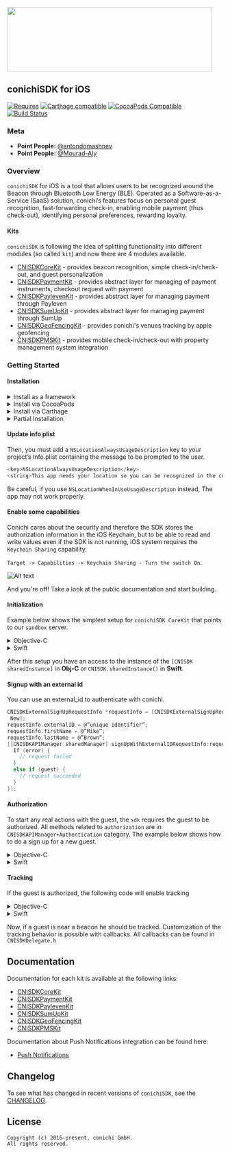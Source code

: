
<img src="https://monosnap.com/file/wJq9ICcBftDMRBGEs6ksf7sNwojalz.png" height="150" width="479" />

## conichiSDK for iOS

[![Requires](https://img.shields.io/badge/Requires-iOS%208+-blue.svg?style=flat)]()
[![Carthage compatible](https://img.shields.io/badge/Carthage-compatible-4BC51D.svg?style=flat)](https://github.com/Carthage/Carthage)
[![CocoaPods Compatible](https://img.shields.io/cocoapods/v/CNISDKCoreKit.svg)](https://img.shields.io/cocoapods/v/CNISDKCoreKit.svg)
[![Build Status](https://travis-ci.org/conichiGMBH/conichi-ios-sdk.svg?branch=master)](https://travis-ci.org/conichiGMBH/conichi-ios-sdk)


### Meta
* __Point People:__ [@antondomashnev](https://github.com/Antondomashnev)
* __Point People:__ [@Mourad-Aly](https://github.com/Mourad-Aly)

### Overview
`conichiSDK` for iOS is a tool that allows users to be recognized around the Beacon through Bluetooth Low Energy (BLE). Operated as a Software-as-a-Service (SaaS) solution, conichi’s features focus on personal guest recognition, fast-forwarding check-in, enabling mobile payment (thus check-out), identifying personal preferences, rewarding loyalty.

#### Kits

`conichiSDK` is following the idea of splitting functionality into different modules (so called `kit`) and now there are 4 modules available.

* [CNISDKCoreKit](https://github.com/conichiGMBH/conichi-ios-sdk/blob/master/Docs/CNISDKCoreKit.md) - provides beacon recognition, simple check-in/check-out, and guest personalization
* [CNISDKPaymentKit](https://github.com/conichiGMBH/conichi-ios-sdk/blob/master/Docs/CNISDKPaymentKit.md) - provides abstract layer for managing of payment instruments, checkout request with payment
* [CNISDKPaylevenKit](https://github.com/conichiGMBH/conichi-ios-sdk/blob/master/Docs/CNISDKPaylevenKit.md) - provides abstract layer for managing payment through Payleven
* [CNISDKSumUpKit](https://github.com/conichiGMBH/conichi-ios-sdk/blob/master/Docs/CNISDKSumUpKit.md) - provides abstract layer for managing payment through SumUp
* [CNISDKGeoFencingKit](https://github.com/conichiGMBH/conichi-ios-sdk/blob/master/Docs/CNISDKGeoFencingKit.md) - provides conichi's venues tracking by apple geofencing
* [CNISDKPMSKit](https://github.com/conichiGMBH/conichi-ios-sdk/blob/master/Docs/CNISDKPMSKit.md) - provides mobile check-in/check-out with property management system integration  

### Getting Started

#### Installation

<details>
<summary>Install as a framework</summary>

To use `Conichi SDK`, head on over to the [releases](https://github.com/conichiGMBH/conichi-ios-sdk/releases) page, and download the `CNISDK.framework.zip`. Extract the zip file and drag and drop all frameworks to the `Project target -> general -> Embedded Binaries`.

![Alt text](https://monosnap.com/file/hTEOYYDWNsL2KHqeVP9psO7aGU4ZRc.png)
</details>
<details>
<summary>Install via CocoaPods</summary>

The preferred way to integrate `CNISDKCoreKit` is via `CocoaPods`. Add the following lines to your `Podfile`:
```ruby
use_frameworks!

pod 'CNISDKCoreKit'
```
Run `pod install`, and you should now have the latest `CNISDKCoreKit` release.
</details>
<details>
<summary>Install via Carthage</summary>

To integrate `CNISDKCoreKit` via Carthage add the following line to your `Cartfile`:
```
github "conichiGMBH/conichi-ios-sdk"
```
Run `carthage update`, and you should now have the latest version of `CNISDKCoreKit` in your Carthage folder.
</details>
<details>
<summary>Partial Installation</summary>

Following the links below you can find the instructions in the __Getting Started__ section on how to install a specific `kit`:
* [CNISDKCoreKit](https://github.com/conichiGMBH/conichi-ios-sdk/blob/master/Docs/CNISDKCoreKit.md)
* [CNISDKGeoFencingKit](https://github.com/conichiGMBH/conichi-ios-sdk/blob/master/Docs/CNISDKGeoFencingKit.md)
* [CNISDKPaymentKit](https://github.com/conichiGMBH/conichi-ios-sdk/blob/master/Docs/CNISDKPaymentKit.md)
* [CNISDKPaylevenKit](https://github.com/conichiGMBH/conichi-ios-sdk/blob/master/Docs/CNISDKPaylevenKit.md)
* [CNISDKSumUpKit](https://github.com/conichiGMBH/conichi-ios-sdk/blob/master/Docs/CNISDKSumUpKit.md)
* [CNISDKPMSKit](https://github.com/conichiGMBH/conichi-ios-sdk/blob/master/Docs/CNISDKPMSKit.md)
</details>

#### Update info plist
Then, you must add a `NSLocationAlwaysUsageDescription` key to your project’s Info.plist containing the message to be prompted to the user.

```objective-c
<key>NSLocationAlwaysUsageDescription</key>
<string>This app needs your location so you can be recognized in the conichi Hotel</string>
```

Be careful, if you use `NSLocationWhenInUseUsageDescription` instead, The app may not work properly.

#### Enable some capabilities

Conichi cares about the security and therefore the SDK stores the authorization information in the iOS Keychain, but to be able to read and write values even if the SDK is not running, iOS system requires the `Keychain Sharing` capability.

`Target -> Capabilities -> Keychain Sharing - Turn the switch On`.

![Alt text](https://monosnap.com/file/Fgjm7ziUSjarcbDIRgJshGvXUiElh3.png)

And you're off! Take a look at the public documentation and start building.

#### Initialization

Example below shows the simplest setup for `conichiSDK CoreKit` that points to our `sandbox` server.

<details>
<summary>Objective-C</summary>

```objective-c
  //Create a configuration for the sdk instance
  CNISDKConfiguration *configuration = [CNISDKConfiguration configurationWithBlock:^(id<CNISDKMutableConfiguration> \_Nonnull mutableConfiguration) {
    mutableConfiguration.logLevel = CNISDKLogLevelInfo;
    mutableConfiguration.apiKey = @"your-api-key";
    mutableConfiguration.apiSecret = @"your-api-secret";
    mutableConfiguration.kits = @[ ];
    mutableConfiguration.environment = CNISDKEnvironmentSandbox;
  }];

  //Setups the sdk delegate - it can be any object that conforms to CNISDKDelegate protocol
  id<CNISDKDelegate> delegate = [self yourMethodToSetupSDKDelegate];

  //Start the sdk with the given configuration
  [CNISDK startWithConfiguration:configuration delegate:delegate];
```
</details>

<details>
<summary>Swift</summary>

```swift
  //Create configuration for the sdk instance
  let config: CNISDKConfiguration = CNISDKConfiguration() {
    (mutableConfig: CNISDKMutableConfiguration) in
    mutableConfig.logLevel = CNISDKLogLevel.info
    mutableConfig.apiKey = "your-api-key"
    mutableConfig.apiSecret = "your-api-secret"
    mutableConfig.kits = []
    mutableConfig.environment = CNISDKEnvironment.sandbox
  }

  //Setups the sdk delegate - make sure that you conform to the CNISDKDelegate protocol
  let delegate: CNISDKDelegate = self

  //Start the sdk with given configuration
  CNISDK.start(with: config, delegate: delegate)
```

</details>  

After this setup you have an access to the instance of the `[CNISDK sharedInstance]` in **Obj-C** or  `CNISDK.sharedInstance()` in **Swift**.

#### Signup with an external id

You can use an external_id to authenticate with conichi.

```objective-c
CNISDKExternalSignUpRequestInfo *requestInfo = [CNISDKExternalSignUpRequestInfo
 New];
requestInfo.externalID = @”unique identifier”;
requestInfo.firstName = @”Mike”;
requestInfo.lastName = @”Brown”;
[[CNISDKAPIManager sharedManager] signUpWithExternalIDRequestInfo:requestInfo completion:^(CNISDKGuest *guest, NSError *error) {
  If (error) {
    // request failed
  }
  else if (guest) {
    // request succeeded
  }
}];
```

#### Authorization

To start any real actions with the guest, the `sdk` requires the guest to be authorized. All methods related to `authorization` are in `CNISDKAPIManager+Authentication` category. The example below shows how to do a sign up for a new guest.

<details>
<summary>Objective-C</summary>

```objective-c
  //Create a sign up request
  CNISDKSignUpRequestInfo *info = [[CNISDKSignUpRequestInfo alloc] init];
  info.firstName = @"Jenessa";
  info.lastName = @"Gretta";
  info.email = @"jenessa.gretta@gmail.com";
  info.password = @"strongestpasswordever=)";

  //Perform sign up
  [CNISDKAPIManager manager] signUpWithRequest:info completion:^(CNISDKGuest *guest, NSError *error){
    if (error) {
      //handle error during the sign up
    }
    else {
      //handle authorized guest
    }
  }];
```
</details>

<details>
<summary>Swift</summary>

```swift
// Create a signup request
let info = CNISDKSignUpRequestInfo()
info.firstName = "Jenessa"
info.lastName = "Gretta"
info.email = "jenessa.gretta@gmail.com"
info.password = "strongestpasswordever=)"

// Instantiate APImanager
let apiManager = CNISDKAPIManager()

// Perform signup
apiManager.signUp(withRequest: info) {
  (guest, error) in
  if let error = error {
    //handle error during the sign up
    return
  }
  //handle authorized guest
}
```
</details>

#### Tracking

If the guest is authorized, the following code will enable tracking

<details>
<summary>Objective-C</summary>

`[[CNISDK sharedInstance] startMonitoring];`
</details>

<details>
<summary>Swift</summary>

`CNISDK.sharedInstance().startMonitoring()`
</details>  

Now, if a guest is near a beacon he should be tracked.
Customization of the tracking behavior is possible with callbacks. All callbacks can be found in `CNISDKDelegate.h`

## Documentation

Documentation for each kit is available at the following links:
* [CNISDKCoreKit](https://conichigmbh.github.io/ios/docs/CNISDKCoreKit/apple_doc/index.html)
* [CNISDKPaymentKit](https://conichigmbh.github.io/ios/docs/CNISDKPaymentKit/apple_doc/html/index.html)
* [CNISDKPaylevenKit](https://conichigmbh.github.io/ios/docs/CNISDKPaylevenKit/apple_doc/html/index.html)
* [CNISDKSumUpKit](https://conichigmbh.github.io/ios/docs/CNISDKSumUpKit/apple_doc/html/index.html)
* [CNISDKGeoFencingKit](https://conichigmbh.github.io/ios/docs/CNISDKGeoFencingKit/apple_doc/index.html)
* [CNISDKPMSKit](https://conichigmbh.github.io/ios/docs/CNISDKPMSKit/apple_doc/index.html)  

Documentation about Push Notifications integration can be found here:
* [Push Notifications](https://github.com/conichiGMBH/conichi-ios-sdk/blob/master/Docs/PushNotifications.md)

## Changelog

To see what has changed in recent versions of `conichiSDK`, see the [CHANGELOG](https://github.com/conichiGMBH/conichi-ios-sdk/blob/master/CHANGELOG.yml).

## License

```
Copyright (c) 2016-present, сonichi GmbH.
All rights reserved.
```
